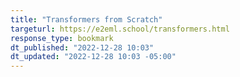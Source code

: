 ```yaml
---
title: "Transformers from Scratch"
targeturl: https://e2eml.school/transformers.html 
response_type: bookmark
dt_published: "2022-12-28 10:03"
dt_updated: "2022-12-28 10:03 -05:00"
---
```

